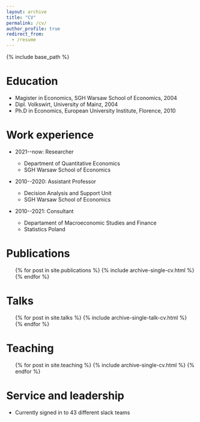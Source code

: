 ```yaml
---
layout: archive
title: "CV"
permalink: /cv/
author_profile: true
redirect_from:
  - /resume
---
```


{% include base_path %}

Education
======
* Magister in Economics, SGH Warsaw School of Economics, 2004
* Dipl. Volkswirt, University of Mainz, 2004
* Ph.D in Economics, European University Institute, Florence, 2010

Work experience
======
* 2021--now: Researcher 
  * Department of Quantitative Economics
  * SGH Warsaw School of Economics

* 2010--2020: Assistant Professor
  * Decision Analysis and Support Unit
  * SGH Warsaw School of Economics

* 2010--2021: Consultant
  * Departament of Macroeconomic Studies and Finance
  * Statistics Poland

Publications
======
  <ul>{% for post in site.publications %}
    {% include archive-single-cv.html %}
  {% endfor %}</ul>
  
Talks
======
  <ul>{% for post in site.talks %}
    {% include archive-single-talk-cv.html %}
  {% endfor %}</ul>
  
Teaching
======
  <ul>{% for post in site.teaching %}
    {% include archive-single-cv.html %}
  {% endfor %}</ul>
  
Service and leadership
======
* Currently signed in to 43 different slack teams
